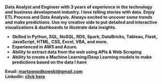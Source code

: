 **Data Analyst and Engineer with 3 years of experience in the technology and business development industry. I love telling stories with data. Enjoy ETL Process and Data Analysis. Always excited to uncover some trends and make predictions. Use my creative side to put detailed and interactive visualizations & dashboards to illustrate data insights.**

* **Skilled in Python, SQL, NoSQL, RDS, Spark, DataBricks, Tableau, Flask, JavaScript, HTML, CSS, Excel, VBA, and more.**<br> 
* **Experienced in AWS and Azure.**<br>
* **Ability to extract data from the web using APIs & Web Scraping**
* **Ability to create a Machine Learning/Deep Learning models to make predictions based on the data I have**

**Email: martawoodkowski@gmail.com** <br>
**LinkedIn: [click here](https://www.linkedin.com/in/marta-woodkowski-24526185/)** 

<!--
**martachesnova/martachesnova** is a ✨ _special_ ✨ repository because its `README.md` (this file) appears on your GitHub profile.

Here are some ideas to get you started:

- 🔭 I’m currently working on ...
- 🌱 I’m currently learning ...
- 👯 I’m looking to collaborate on ...
- 🤔 I’m looking for help with ...
- 💬 Ask me about ...
- 📫 How to reach me: ...
- 😄 Pronouns: ...
- ⚡ Fun fact: ...
-->

